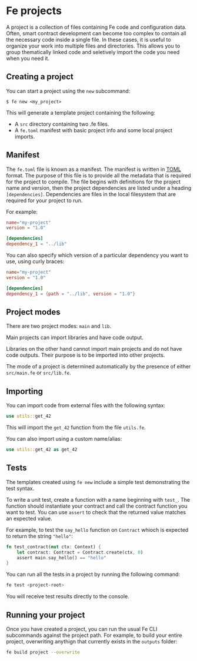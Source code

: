 # Fe projects

A project is a collection of files containing Fe code and configuration data. Often, smart contract development can become too complex to contain all the necessary code inside a single file. In these cases, it is useful to organize your work into multiple files and directories. This allows you to group thematically linked code and seletively import the code you need when you need it.

## Creating a project

You can start a project using the `new` subcommand:

`$ fe new <my_project>`

This will generate a template project containing the following:

- A `src` directory containing two .fe files.
- A `fe.toml` manifest with basic project info and some local project imports.

## Manifest

The `fe.toml` file is known as a manifest. The manifest is written in [TOML](https://toml.io/) format. The purpose of this file is to provide all the metadata that is required for the project to compile. The file begins with definitions for the project name and version, then the project dependencies are listed under a heading `[dependencies]`. Dependencies are files in the local filesystem that are required for your project to run.

For example:

```toml
name="my-project"
version = "1.0"

[dependencies]
dependency_1 = "../lib"
```

You can also specify which version of a particular dependency you want to use, using curly braces:

```toml
name="my-project"
version = "1.0"

[dependencies]
dependency_1 = {path = "../lib", version = "1.0"}
```

## Project modes

There are two project modes: `main` and `lib`. 

Main projects can import libraries and have code output. 

Libraries on the other hand cannot import main projects and do not have code outputs. Their purpose is to be imported into other projects.

The mode of a project is determined automatically by the presence of either `src/main.fe` or  `src/lib.fe`.

## Importing

You can import code from external files with the following syntax:

```rust
use utils::get_42
```

This will import the `get_42` function from the file `utils.fe`.

You can also import using a custom name/alias:

```rust
use utils::get_42 as get_42
```

## Tests

The templates created using `fe new` include a simple test demonstrating the test syntax.

To write a unit test, create a function with a name beginning with `test_`. The function should instantiate your contract and call the contract function you want to test. You can use `assert` to check that the returned value matches an expected value.

For example, to test the `say_hello` function on `Contract` whioch is expected to return the string `"hello"`:

```rust
fn test_contract(mut ctx: Context) {
    let contract: Contract = Contract.create(ctx, 0)
    assert main.say_hello() == "hello"
}
```

You can run all the tests in a project by running the following command:

```sh
fe test <project-root>
```

You will receive test results directly to the console.

## Running your project

Once you have created a project, you can run the usual Fe CLI subcommands against the project path. For example, to build your entire project, overwriting anythign that currently exists in the `outputs` folder:

```sh
fe build project --overwrite
```